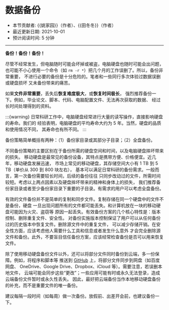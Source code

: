 # 数据备份

- 本节贡献者: {{姚家园}}（作者）、{{田冬冬}}（作者）
- 最近更新日期: 2021-10-01
- 预计阅读时间: 5 分钟

---

**备份！备份！备份！**

尽管不经常发生，但电脑随时可能会坏掉或被盗，电脑硬盘也随时可能会出问题，
也可能不小心使用一个命令（如 `rm -r *`）把几个月的工作误删了。所以，备份非常重要，
不进行必要的备份是十分危险的。笔者和一些同行多次体验过数据误删或硬盘损坏
又未备份带来的痛苦。

如果**文件非常重要**，丢失后**恢复难度极大**，或**恢复时间极长**，
强烈推荐备份一下。例如，毕业论文、脚本、代码、电脑配置文件、无法再次获取的数据、
经过长时间处理得到的资料。

:::{warning}
日常科研工作中，电脑硬盘经常进行大量的读写操作，直接影响硬盘的寿命。我们的
经验表明，电脑硬盘的平均寿命大约为 5 年。当然，硬盘的品质和使用情况不同，
其寿命也有所不同。
:::

备份策略简单概括有两种：（1）备份家目录或其部分子目录；（2）全盘备份。

不同备份策略的主要区别在于备份所需的硬盘空间和时间，以及电脑硬盘摔坏带来的损失。
移动硬盘是最常见的备份设备，其特点是携带方便、价格便宜。近几年，移动硬盘发展迅速，
市场上常见的移动硬盘，其存储空间大小有 1 TB 到 5 TB（单价从 300 到 800 块左右），
基本可以满足日常科研的备份需求。一般而言，第一次备份需要较长时间，后续的备份往往
只同步改动过的文件，所需时间较短。考虑以上两点因素以及硬盘摔坏带来的精神和身体上的损失，
我们推荐备份家目录或者至少备份家目录下重要的子目录。有需求的用户可以考虑全盘备份。

有效的文件备份并不是简单的复制和同步文件。复制存储在同一个硬盘中的文件不是备份，硬盘
一旦出现问题所有的文件都可能丢失。和计算机放在一块的移动硬盘可能因为火灾、盗窃等
原因一起丢失。有效备份方案的几个核心特性是：版本控制、删除重复文件、安全性。
对备份实施版本控制保证了用户可以从任何备份过的历史版本中恢复文件。删除源文件中的重复文件，
可以减少存储开销。在安全性方面，应该考虑他人需要什么工具和信息或者发生什么意外
才会完全删除源文件和备份。此外，不要盲目信任备份方案，应该经常检查备份是否可以用来恢复文件。

除了使用移动硬盘备份文件以外，还可以将部分文件同时备份到云端，多一份保障。例如，将程序和脚本等
推送到 [GitHub](https://github.com/) 上，将部分文件同步到网盘（如百度网盘、
OneDrive、Google Drive、Dropbox、iCloud 等）。需要注意，若误删本地文件，
云端可能会同步这些“更改”；一些应用可能有时或永久无法登录，造成云端备份文件暂时或永久性丢失。
因此，最好把云端备份当作本地移动硬盘备份的补充，而不是重要文件的唯一备份。

建议每隔一段时间（如每周）做一次备份。放假前、出差开会前，也建议备份一下。
